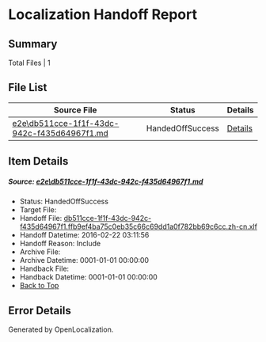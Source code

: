 # <a name='report-top'></a> Localization Handoff Report

## Summary
 Total Files | 1

## File List
 Source File | Status | Details 
 ----------- | ------ | ------- 
 [e2e\db511cce-1f1f-43dc-942c-f435d64967f1.md](https://github.com/OpenLocalizationTest/oltest/blob/149b90d77988152b931604b3022fb796d45d9ddc/e2e/db511cce-1f1f-43dc-942c-f435d64967f1.md) | HandedOffSuccess | [Details](#65c4857255f366e19019e28f14906486ac333ed41)

## Item Details
##### <a name='65c4857255f366e19019e28f14906486ac333ed41'></a> Source: [e2e\db511cce-1f1f-43dc-942c-f435d64967f1.md](https://github.com/OpenLocalizationTest/oltest/blob/149b90d77988152b931604b3022fb796d45d9ddc/e2e/db511cce-1f1f-43dc-942c-f435d64967f1.md)
* Status: HandedOffSuccess
* Target File: 
* Handoff File: [db511cce-1f1f-43dc-942c-f435d64967f1.ffb9ef4ba75c0eb35c66c69dd1a0f782bb69c6cc.zh-cn.xlf](https://github.com/OpenLocalizationTestOrg/olhandoff/blob/ca4e2501e43b9827db6a695fcbaafc28d71635e3/ol-handoff/OpenLocalizationTestOrg/oltest.zh-cn/yufeih/db511cce-1f1f-43dc-942c-f435d64967f1.ffb9ef4ba75c0eb35c66c69dd1a0f782bb69c6cc.zh-cn.xlf)
* Handoff Datetime: 2016-02-22 03:11:56
* Handoff Reason: Include
* Archive File: 
* Archive Datetime: 0001-01-01 00:00:00
* Handback File: 
* Handback Datetime: 0001-01-01 00:00:00
* [Back to Top](#report-top)


## Error Details

Generated by OpenLocalization.
